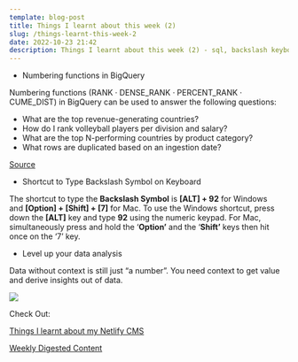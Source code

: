 ```yaml
---
template: blog-post
title: Things I learnt about this week (2)
slug: /things-learnt-this-week-2
date: 2022-10-23 21:42
description: Things I learnt about this week (2) - sql, backslash keyboard shortcut
---
```



* Numbering functions in BigQuery 

Numbering functions (‎RANK · ‎DENSE_RANK · ‎PERCENT_RANK · ‎CUME_DIST) in BigQuery can be used to answer the following questions:

* What are the top revenue-generating countries?
* How do I rank volleyball players per division and salary?
* What are the top N-performing countries by product category?
* What rows are duplicated based on an ingestion date?

[Source](https://cloud.google.com/bigquery/docs/reference/standard-sql/numbering_functions)

* Shortcut to Type Backslash Symbol on Keyboard 

The shortcut to type the **Backslash Symbol** is **\[ALT] + 92** for Windows and **\[Option] + \[Shift] + \[7]** for Mac. To use the Windows shortcut, press down the **\[ALT]** key and type **92** using the numeric keypad. For Mac, simultaneously press and hold the ‘**Option’** and the ‘**Shift’** keys then hit once on the ‘7’ key.

* L﻿evel up your data analysis 

Data without context is still just “a number”.  You need context to get value and derive insights out of data.

<!--EndFragment-->

![](/assets/1666157679594.jfif)

C﻿heck Out:

[Things I learnt about my Netlify CMS](https://www.testandoptimize.com/posts/things-i-learnt-about-cms-this-week/>)

[Weekly Digested Content](https://www.testandoptimize.com/posts/weekly-digested-content/)